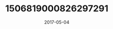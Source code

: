 ---
title: "1506819000826297291"
cover: "2017-05-04 07.27.24 1506819000826297291_46248401"
photo: "2017-05-04 07.27.24 1506819000826297291_46248401"
date: "2017-05-04"
type: "photo"
---